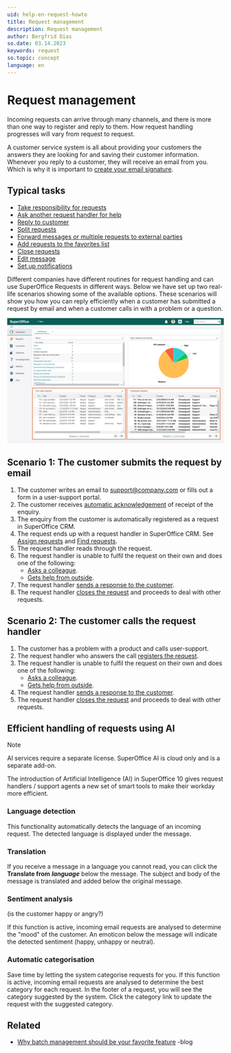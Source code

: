 ```yaml
---
uid: help-en-request-howto
title: Request management
description: Request management
author: Bergfrid Dias
so.date: 03.14.2023
keywords: request
so.topic: concept
language: en
---
```


# Request management

Incoming requests can arrive through many channels, and there is more than one way to register and reply to them. How request handling progresses will vary from request to request.

A customer service system is all about providing your customers the answers they are looking for and saving their customer information. Whenever you reply to a customer, they will receive an email from you. Which is why it is important to [create your email signature][15].

## Typical tasks

* [Take responsibility for requests][1]
* [Ask another request handler for help][2]
* [Reply to customer][4]
* [Split requests][5]
* [Forward messages or multiple requests to external parties][3]
* [Add requests to the favorites list][6]
* [Close requests][7]
* [Edit message][9]
* [Set up notifications][16]

Different companies have different routines for request handling and can use SuperOffice Requests in different ways. Below we have set up two real-life scenarios showing some of the available options. These scenarios will show you how you can reply efficiently when a customer has submitted a request by email and when a customer calls in with a problem or a question.

![All requests submitted by email end up in the unassigned queue. Here you can pick a new service request to handle -screenshot][img1]

## Scenario 1: The customer submits the request by email

1. The customer writes an email to support@company.com or fills out a form in a user-support portal.
1. The customer receives [automatic acknowledgement][11] of receipt of the enquiry.
1. The enquiry from the customer is automatically registered as a request in SuperOffice CRM.
1. The request ends up with a request handler in SuperOffice CRM. See [Assign requests][12] and [Find requests][13].
1. The request handler reads through the request.
1. The request handler is unable to fulfil the request on their own and does one of the following:
    * [Asks a colleague][2].
    * [Gets help from outside][3].
1. The request handler [sends a response to the customer][4].
1. The request handler [closes the request][7] and proceeds to deal with other requests.

## Scenario 2: The customer calls the request handler

1. The customer has a problem with a product and calls user-support.
1. The request handler who answers the call [registers the request][14].
1. The request handler is unable to fulfil the request on their own and does one of the following:
    * [Asks a colleague][2].
    * [Gets help from outside][3].
1. The request handler [sends a response to the customer][4].
1. The request handler [closes the request][7] and proceeds to deal with other requests.

## <a id="ai" />Efficient handling of requests using AI

> [!NOTE]
> AI services require a separate license. SuperOffice AI is cloud only and is a separate add-on.

The introduction of Artificial Intelligence (AI) in SuperOffice 10 gives request handlers / support agents a new set of smart tools to make their workday more efficient.

### Language detection

This functionality automatically detects the language of an incoming request. The detected language is displayed under the message.

### Translation

If you receive a message in a language you cannot read, you can click the **Translate from** ***language*** below the message. The subject and body of the message is translated and added below the original message.

### Sentiment analysis

(is the customer happy or angry?)

If this function is active, incoming email requests are analysed to determine the "mood" of the customer. An emoticon below the message will indicate the detected sentiment (happy, unhappy or neutral).

### Automatic categorisation

Save time by letting the system categorise requests for you. If this function is active, incoming email requests are analysed to determine the best category for each request. In the footer of a request, you will see the category suggested by the system. Click the category link to update the request with the suggested category.

## Related

* [Why batch management should be your favorite feature][17] -blog

<!-- Referenced links -->
[1]: accept.md
[2]: transfer.md
[3]: forward.md
[4]: reply.md
[5]: split-request.md
[6]: fav.md
[7]: close.md
[9]: edit-message.md
[11]: ../../reply-templates/learn/index.md
[12]: assign.md
[13]: ../find.md
[14]: create.md
[15]: ../../../learn/getting-started/edit-email-signature.md
[16]: ../../../service/settings/learn/personal-settings/notification.md
[17]: https://community.superoffice.com/en/learning/best-practices-tips/service/7-reasons-why-batch-management-should-be-your-favorite-feature-in-superoffice-service/

<!-- Referenced images -->
[img1]: media/service-dashboard.png
